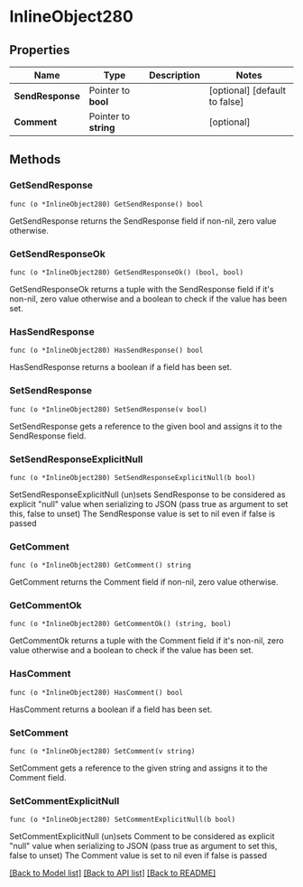 # InlineObject280

## Properties

Name | Type | Description | Notes
------------ | ------------- | ------------- | -------------
**SendResponse** | Pointer to **bool** |  | [optional] [default to false]
**Comment** | Pointer to **string** |  | [optional] 

## Methods

### GetSendResponse

`func (o *InlineObject280) GetSendResponse() bool`

GetSendResponse returns the SendResponse field if non-nil, zero value otherwise.

### GetSendResponseOk

`func (o *InlineObject280) GetSendResponseOk() (bool, bool)`

GetSendResponseOk returns a tuple with the SendResponse field if it's non-nil, zero value otherwise
and a boolean to check if the value has been set.

### HasSendResponse

`func (o *InlineObject280) HasSendResponse() bool`

HasSendResponse returns a boolean if a field has been set.

### SetSendResponse

`func (o *InlineObject280) SetSendResponse(v bool)`

SetSendResponse gets a reference to the given bool and assigns it to the SendResponse field.

### SetSendResponseExplicitNull

`func (o *InlineObject280) SetSendResponseExplicitNull(b bool)`

SetSendResponseExplicitNull (un)sets SendResponse to be considered as explicit "null" value
when serializing to JSON (pass true as argument to set this, false to unset)
The SendResponse value is set to nil even if false is passed
### GetComment

`func (o *InlineObject280) GetComment() string`

GetComment returns the Comment field if non-nil, zero value otherwise.

### GetCommentOk

`func (o *InlineObject280) GetCommentOk() (string, bool)`

GetCommentOk returns a tuple with the Comment field if it's non-nil, zero value otherwise
and a boolean to check if the value has been set.

### HasComment

`func (o *InlineObject280) HasComment() bool`

HasComment returns a boolean if a field has been set.

### SetComment

`func (o *InlineObject280) SetComment(v string)`

SetComment gets a reference to the given string and assigns it to the Comment field.

### SetCommentExplicitNull

`func (o *InlineObject280) SetCommentExplicitNull(b bool)`

SetCommentExplicitNull (un)sets Comment to be considered as explicit "null" value
when serializing to JSON (pass true as argument to set this, false to unset)
The Comment value is set to nil even if false is passed

[[Back to Model list]](../README.md#documentation-for-models) [[Back to API list]](../README.md#documentation-for-api-endpoints) [[Back to README]](../README.md)


